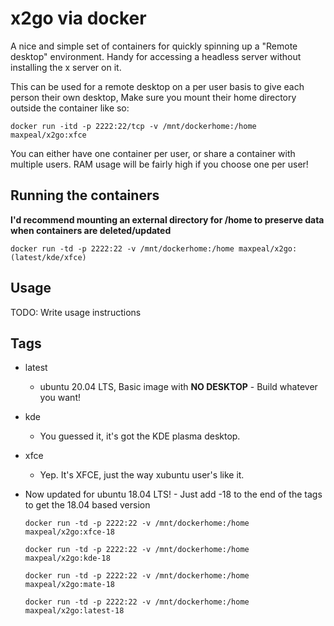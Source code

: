 # x2go via docker

A nice and simple set of containers for quickly spinning up a "Remote desktop" environment. Handy for accessing a headless server without installing the x server on it. 

This can be used for a remote desktop on a per user basis to give each person their own desktop, Make sure you mount their home directory outside the container like so: 

~~~~
docker run -itd -p 2222:22/tcp -v /mnt/dockerhome:/home maxpeal/x2go:xfce
~~~~

You can either have one container per user, or share a container with multiple users. RAM usage will be fairly high if you choose one per user!

## Running the containers

**I'd recommend mounting an external directory for /home to preserve data when containers are deleted/updated**

~~~~
docker run -td -p 2222:22 -v /mnt/dockerhome:/home maxpeal/x2go:(latest/kde/xfce)
~~~~

## Usage

TODO: Write usage instructions

## Tags

* latest
  * ubuntu 20.04 LTS, Basic image with **NO DESKTOP** - Build whatever you want!
* kde
  * You guessed it, it's got the KDE plasma desktop.
* xfce
  * Yep. It's XFCE, just the way xubuntu user's like it.

* Now updated for ubuntu 18.04 LTS! - Just add -18 to the end of the tags to get the 18.04 based version
  ~~~~
  docker run -td -p 2222:22 -v /mnt/dockerhome:/home maxpeal/x2go:xfce-18
  ~~~~
  ~~~~
  docker run -td -p 2222:22 -v /mnt/dockerhome:/home maxpeal/x2go:kde-18
  ~~~~
  ~~~~
  docker run -td -p 2222:22 -v /mnt/dockerhome:/home maxpeal/x2go:mate-18
  ~~~~
  ~~~~
  docker run -td -p 2222:22 -v /mnt/dockerhome:/home maxpeal/x2go:latest-18
  ~~~~
